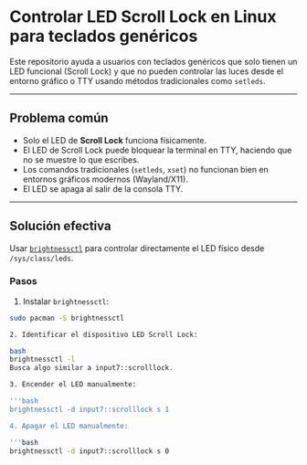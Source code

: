 # Controlar LED Scroll Lock en Linux para teclados genéricos

Este repositorio ayuda a usuarios con teclados genéricos que solo tienen un LED funcional (Scroll Lock) y que no pueden controlar las luces desde el entorno gráfico o TTY usando métodos tradicionales como `setleds`.

---

## Problema común

- Solo el LED de **Scroll Lock** funciona físicamente.
- El LED de Scroll Lock puede bloquear la terminal en TTY, haciendo que no se muestre lo que escribes.
- Los comandos tradicionales (`setleds`, `xset`) no funcionan bien en entornos gráficos modernos (Wayland/X11).
- El LED se apaga al salir de la consola TTY.

---

## Solución efectiva

Usar [`brightnessctl`](https://github.com/Hummer12007/brightnessctl) para controlar directamente el LED físico desde `/sys/class/leds`.

### Pasos

1. Instalar `brightnessctl`:

```bash
sudo pacman -S brightnessctl

2. Identificar el dispositivo LED Scroll Lock:

bash
brightnessctl -l
Busca algo similar a input7::scrolllock.

3. Encender el LED manualmente:

'''bash
brightnessctl -d input7::scrolllock s 1

4. Apagar el LED manualmente:

'''bash
brightnessctl -d input7::scrolllock s 0
